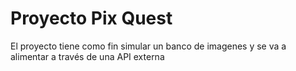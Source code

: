 # Proyecto Pix Quest

El proyecto tiene como fin simular un banco de imagenes y se va a alimentar a través de una API externa

